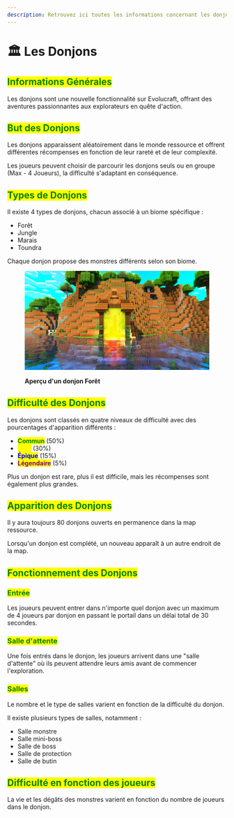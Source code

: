 ```yaml
---
description: Retrouvez ici toutes les informations concernant les donjons
---
```


# 🏛️ Les Donjons

## <mark style="color:green;">Informations Générales</mark>

Les donjons sont une nouvelle fonctionnalité sur Evolucraft, offrant des aventures passionnantes aux explorateurs en quête d'action.&#x20;

## <mark style="color:green;">But des Donjons</mark>

Les donjons apparaissent aléatoirement dans le monde ressource et offrent différentes récompenses en fonction de leur rareté et de leur complexité.&#x20;

Les joueurs peuvent choisir de parcourir les donjons seuls ou en groupe (Max - 4 Joueurs), la difficulté s'adaptant en conséquence.

## <mark style="color:green;">Types de Donjons</mark>

Il existe 4 types de donjons, chacun associé à un biome spécifique :

* Forêt
* Jungle
* Marais
* Toundra

Chaque donjon propose des monstres différents selon son biome.

<figure><img src="../.gitbook/assets/image (19).png" alt=""><figcaption><p><strong>Aperçu d'un donjon Forêt</strong></p></figcaption></figure>

## <mark style="color:green;">Difficulté des Donjons</mark>

Les donjons sont classés en quatre niveaux de difficulté avec des pourcentages d'apparition différents :

* <mark style="color:green;">**Commun**</mark> (50%)
* <mark style="color:yellow;">**Rare**</mark> (30%)
* <mark style="color:blue;">**Épique**</mark> (15%)
* <mark style="color:purple;">**Légendaire**</mark> (5%)

Plus un donjon est rare, plus il est difficile, mais les récompenses sont également plus grandes.

## <mark style="color:green;">A</mark><mark style="color:green;">**pparition des Donjons**</mark>

Il y aura toujours 80 donjons ouverts en permanence dans la map ressource.&#x20;

Lorsqu'un donjon est complété, un nouveau apparaît à un autre endroit de la map.

## <mark style="color:green;">Fonctionnement des Donjons</mark>

### <mark style="color:green;">Entrée</mark>

Les joueurs peuvent entrer dans n'importe quel donjon avec un maximum de 4 joueurs par donjon en passant le portail dans un délai total de 30 secondes.

### <mark style="color:green;">Salle d'attente</mark>

Une fois entrés dans le donjon, les joueurs arrivent dans une "salle d'attente" où ils peuvent attendre leurs amis avant de commencer l'exploration.

### <mark style="color:green;">Salles</mark>

Le nombre et le type de salles varient en fonction de la difficulté du donjon.&#x20;

Il existe plusieurs types de salles, notamment :

* Salle monstre
* Salle mini-boss
* Salle de boss
* Salle de protection
* Salle de butin

## <mark style="color:green;">Dif</mark><mark style="color:green;">**ficulté en fonction des joueurs**</mark>

La vie et les dégâts des monstres varient en fonction du nombre de joueurs dans le donjon.
